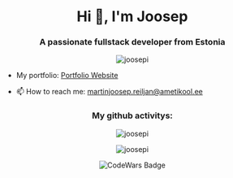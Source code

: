 <h1 align="center">Hi 👋, I'm Joosep</h1>
<h3 align="center">A passionate fullstack developer from Estonia</h3>

<p align="center">
  <img src="https://komarev.com/ghpvc/?username=joosepi&label=Profile%20views&color=927c7c&style=plastic" alt="joosepi" />
</p>

- My portfolio: [Portfolio Website](https://portfolio-website-main-dun.vercel.app)

- 📫 How to reach me: [martinjoosep.reiljan@ametikool.ee](mailto:martinjoosep.reiljan@ametikool.ee)


<h3 align="center">My github activitys:</h3>

<p align="center">
  <img src="https://github-readme-stats.vercel.app/api/top-langs?username=joosepi&show_icons=true&theme=dark&text_color=ffffff&locale=en&layout=compact" alt="joosepi" />
</p>

<p align="center">
  <img src="https://github-readme-streak-stats.herokuapp.com/?user=joosepi&theme=dark" alt="joosepi" />
</p>

<!-- Add CodeWars badge -->
<p align="center">
  <img src="https://www.codewars.com/users/Joosepi/badges/large" alt="CodeWars Badge" />
</p>
